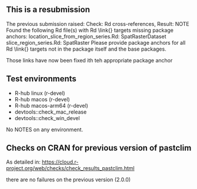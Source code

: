 ## This is a resubmission
The previous submission raised:
Check: Rd cross-references, Result: NOTE
   Found the following Rd file(s) with Rd \link{} targets missing package
   anchors:
     location_slice_from_region_series.Rd: SpatRasterDataset
     slice_region_series.Rd: SpatRaster
   Please provide package anchors for all Rd \link{} targets not in the
   package itself and the base packages.
   
Those links have now been fixed ith teh appropriate package anchor

## Test environments
- R-hub linux (r-devel)
- R-hub macos (r-devel)
- R-hub macos-arm64 (r-devel)
- devtools::check_mac_release
- devtools::check_win_devel

No NOTES on any environment.

## Checks on CRAN for previous version of pastclim
As detailed in:
https://cloud.r-project.org/web/checks/check_results_pastclim.html

there are no failures on the previous version (2.0.0)